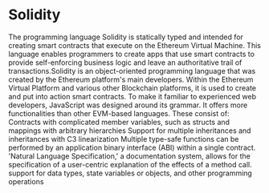 # Solidity
The programming language Solidity is statically typed and intended for creating smart contracts that execute on the Ethereum Virtual Machine. This language enables programmers to create apps that use smart contracts to provide self-enforcing business logic and leave an authoritative trail of transactions.Solidity is an object-oriented programming language that was created by the Ethereum platform's main developers. Within the Ethereum Virtual Platform and various other Blockchain platforms, it is used to create and put into action smart contracts.
To make it familiar to experienced web developers, JavaScript was designed around its grammar. It offers more functionalities than other EVM-based languages. These consist of:
Contracts with complicated member variables, such as structs and mappings with arbitrary hierarchies
Support for multiple inheritances and inheritances with C3 linearization
Multiple type-safe functions can be performed by an application binary interface (ABI) within a single contract.
'Natural Language Specification,' a documentation system, allows for the specification of a user-centric explanation of the effects of a method call.
support for data types, state variables or objects, and other programming operations


